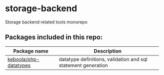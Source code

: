 # storage-backend
Storage backend related tools monorepo

## Packages included in this repo:

| Package name                                                     | Description                                                   |
|-------------------------------------------------------------------|---------------------------------------------------------------|
| [keboola/php-datatypes](https://github.com/keboola/php-datatypes) | datatype definitions, validation and sql statement generation |
